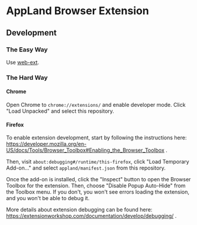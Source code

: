 # AppLand Browser Extension

## Development

### The Easy Way
Use
[web-ext](https://extensionworkshop.com/documentation/develop/getting-started-with-web-ext/).

### The Hard Way

#### Chrome
Open Chrome to `chrome://extensions/` and enable developer mode. Click "Load Unpacked" and select
this repository.

#### Firefox
To enable extension development, start by following the instructions here:
https://developer.mozilla.org/en-US/docs/Tools/Browser_Toolbox#Enabling_the_Browser_Toolbox .

Then, visit `about:debugging#/runtime/this-firefox`, click "Load Temporary
Add-on..."  and select `appland/manifest.json` from this repository.

Once the add-on is installed, click the "Inspect" button to open the Browser
Toolbox for the extension. Then, choose "Disable Popup Auto-Hide" from the
Toolbox menu. If you don't, you won't see errors loading the extension, and you
won't be able to debug it.

More details about extension debugging can be found here:
https://extensionworkshop.com/documentation/develop/debugging/ .
